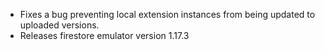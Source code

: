 - Fixes a bug preventing local extension instances from being updated to uploaded versions.
- Releases firestore emulator version 1.17.3
